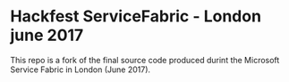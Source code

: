 # Hackfest ServiceFabric - London june 2017
This repo is a fork of the final source code produced durint the Microsoft Service Fabric in London (June 2017).


